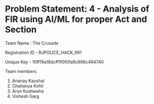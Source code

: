 # Problem Statement: 4 - Analysis of FIR using AI/ML for proper Act and Section

Team Name : The Crusade

Registration ID - RJPOLICE_HACK_991

Unique Key - 10ff19a19dcff1f0f0fa9c668c494740

Team members:
1. Ananay Kaushal
2. Chaitanya Kohli
3. Arun Kushwaha
4. Vishesh Garg

